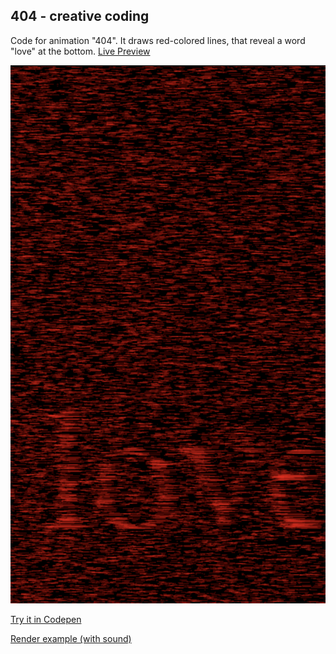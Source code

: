 ## 404 - creative coding
Code for animation "404". It draws red-colored lines, that reveal a word "love" at the bottom.
[Live Preview](https://jakjus.github.io/404-creative-coding/)

![ss](assets/ss.png)


[Try it in Codepen](https://codepen.io/jakjus_/pen/MWdwgWN)

[Render example (with sound)](assets/output.mp4)
